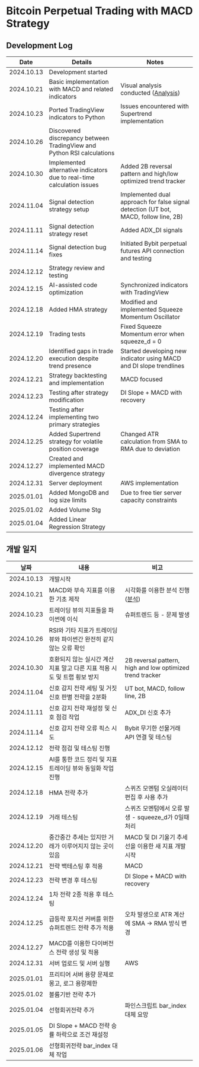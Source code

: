 # Bitcoin Perpetual Trading with MACD Strategy

## Development Log

| Date | Details | Notes |
|------|---------|-------|
| 2024.10.13 | Development started | |
| 2024.10.21 | Basic implementation with MACD and related indicators | Visual analysis conducted ([Analysis](./docs/analysis/backtest.ipynb)) |
| 2024.10.23 | Ported TradingView indicators to Python | Issues encountered with Supertrend implementation |
| 2024.10.26 | Discovered discrepancy between TradingView and Python RSI calculations | |
| 2024.10.30 | Implemented alternative indicators due to real-time calculation issues | Added 2B reversal pattern and high/low optimized trend tracker |
| 2024.11.04 | Signal detection strategy setup | Implemented dual approach for false signal detection (UT bot, MACD, follow line, 2B) |
| 2024.11.11 | Signal detection strategy reset | Added ADX_DI signals |
| 2024.11.14 | Signal detection bug fixes | Initiated Bybit perpetual futures API connection and testing |
| 2024.12.12 | Strategy review and testing | |
| 2024.12.15 | AI-assisted code optimization | Synchronized indicators with TradingView |
| 2024.12.18 | Added HMA strategy | Modified and implemented Squeeze Momentum Oscillator |
| 2024.12.19 | Trading tests | Fixed Squeeze Momentum error when squeeze_d = 0 |
| 2024.12.20 | Identified gaps in trade execution despite trend presence | Started developing new indicator using MACD and DI slope trendlines |
| 2024.12.21 | Strategy backtesting and implementation | MACD focused |
| 2024.12.23 | Testing after strategy modification | DI Slope + MACD with recovery |
| 2024.12.24 | Testing after implementing two primary strategies | |
| 2024.12.25 | Added Supertrend strategy for volatile position coverage | Changed ATR calculation from SMA to RMA due to deviation |
| 2024.12.27 | Created and implemented MACD divergence strategy | |
| 2024.12.31 | Server deployment | AWS implementation |
| 2025.01.01 | Added MongoDB and log size limits | Due to free tier server capacity constraints |
| 2025.01.02 | Added Volume Stg | |
| 2025.01.04 | Added Linear Regression Strategy | |

## 개발 일지

| 날짜 | 내용 | 비고 |
|------|------|------|
| 2024.10.13 | 개발시작 | |
| 2024.10.21 | MACD와 부속 지표를 이용한 기초 제작 | 시각화를 이용한 분석 진행 ([분석](./docs/analysis/backtest.ipynb)) |
| 2024.10.23 | 트레이딩 뷰의 지표들을 파이썬에 이식 | 슈퍼트렌드 등 - 문제 발생 |
| 2024.10.26 | RSI와 기타 지표가 트레이딩뷰와 파이썬간 완전히 같지 않는 오류 확인 | |
| 2024.10.30 | 호환되지 않는 실시간 계산 지표 말고 다른 지표 적용 시도 및 트랩 횡보 방지 | 2B reversal pattern, high and low optimized trend tracker |
| 2024.11.04 | 신호 감지 전략 세팅 및 거짓 신호 판별 전략을 2분화 | UT bot, MACD, follow line, 2B |
| 2024.11.11 | 신호 감지 전략 재설정 및 신호 점검 작업 | ADX_DI 신호 추가 |
| 2024.11.14 | 신호 감지 전략 오류 픽스 시도 | Bybit 무기한 선물거래 API 연결 및 테스팅 |
| 2024.12.12 | 전략 점검 및 테스팅 진행 | |
| 2024.12.15 | AI를 통한 코드 정리 및 지표 트레이딩 뷰와 동일화 작업 진행 | |
| 2024.12.18 | HMA 전략 추가 | 스퀴즈 모멘텀 오실레이터 편집 후 사용 추가 |
| 2024.12.19 | 거래 테스팅 | 스퀴즈 모멘텀에서 오류 발생 - squeeze_d가 0일때 처리 |
| 2024.12.20 | 중간중간 추세는 있지만 거래가 이루어지지 않는 곳이 있음 | MACD 및 DI 기울기 추세선을 이용한 새 지표 개발시작 |
| 2024.12.21 | 전략 백테스팅 후 적용 | MACD |
| 2024.12.23 | 전략 변경 후 테스팅 | DI Slope + MACD with recovery |
| 2024.12.24 | 1차 전략 2종 적용 후 테스팅 | |
| 2024.12.25 | 급등락 포지션 커버를 위한 슈퍼트렌드 전략 추가 적용 | 오차 발생으로 ATR 계산에 SMA -> RMA 방식 변경 |
| 2024.12.27 | MACD를 이용한 다이버전스 전략 생성 및 적용 | |
| 2024.12.31 | 서버 업로드 및 서버 실행 | AWS |
| 2025.01.01 | 프리티어 서버 용량 문제로 몽고, 로그 용량제한 | |
| 2025.01.02 | 볼륨기반 전략 추가 | |
| 2025.01.04 | 선형회귀전략 추가 | 파인스크립트 bar_index 대체 요망|
| 2025.01.05 | DI Slope + MACD 전략 승률 하락으로 조건 재설정 | |
| 2025.01.06 | 선형회귀전략 bar_index 대체 작업 | |